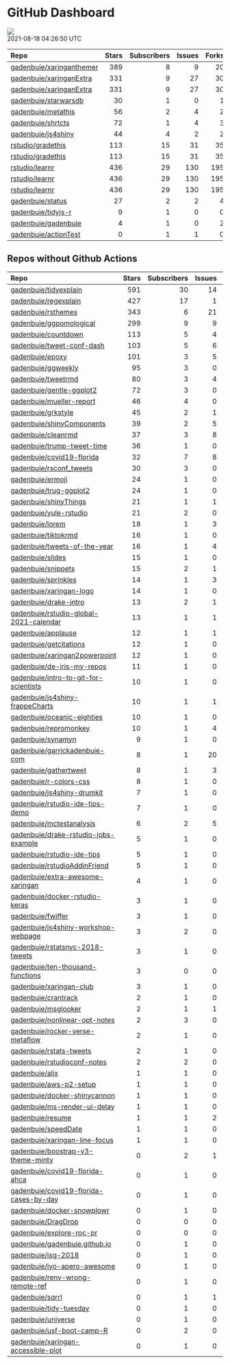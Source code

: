 GitHub Dashboard
================

![](https://github.com/gadenbuie/status/workflows/Render%20Status/badge.svg)  
2021-08-18 04:26:50 UTC

| Repo                                                                    | Stars | Subscribers | Issues | Forks | Status                                                                                                                                                               | Commit                                                                                                                                                                             |
| :---------------------------------------------------------------------- | ----: | ----------: | -----: | ----: | :------------------------------------------------------------------------------------------------------------------------------------------------------------------- | :--------------------------------------------------------------------------------------------------------------------------------------------------------------------------------- |
| [gadenbuie/xaringanthemer](https://github.com/gadenbuie/xaringanthemer) |   389 |           8 |      9 |    20 | [![](https://github.com/gadenbuie/xaringanthemer/workflows/tic/badge.svg)](https://github.com/gadenbuie/xaringanthemer/actions/runs/1141817463)                      | <a href="https://github.com/gadenbuie/xaringanthemer/commit/9f7460eee9d755c32b2417feee7dada79a2a4019" title="Remove trailing comma in `_colors.Rmd` (#64)">9f7460</a>              |
| [gadenbuie/xaringanExtra](https://github.com/gadenbuie/xaringanExtra)   |   331 |           9 |     27 |    30 | [![](https://github.com/gadenbuie/xaringanExtra/workflows/Commands/badge.svg)](https://github.com/gadenbuie/xaringanExtra/actions/runs/1122332240)                   | <a href="https://github.com/gadenbuie/xaringanExtra/commit/5e2d80bd0c53065cf1c3e55c3f21efb28c44ab5d" title="v0.5.4">5e2d80</a>                                                     |
| [gadenbuie/xaringanExtra](https://github.com/gadenbuie/xaringanExtra)   |   331 |           9 |     27 |    30 | [![](https://github.com/gadenbuie/xaringanExtra/workflows/tic/badge.svg)](https://github.com/gadenbuie/xaringanExtra/actions/runs/1141804500)                        | <a href="https://github.com/gadenbuie/xaringanExtra/commit/5e2d80bd0c53065cf1c3e55c3f21efb28c44ab5d" title="v0.5.4">5e2d80</a>                                                     |
| [gadenbuie/starwarsdb](https://github.com/gadenbuie/starwarsdb)         |    30 |           1 |      0 |     1 | [![](https://github.com/gadenbuie/starwarsdb/workflows/tic/badge.svg)](https://github.com/gadenbuie/starwarsdb/actions/runs/1134925986)                              | <a href="https://github.com/gadenbuie/starwarsdb/commit/b6339df02e2a2394120ddf36d74b746d1f141f33" title="Update {tic} badge in README (#5)">b6339d</a>                             |
| [gadenbuie/metathis](https://github.com/gadenbuie/metathis)             |    56 |           2 |      4 |     2 | [![](https://github.com/gadenbuie/metathis/workflows/tic/badge.svg)](https://github.com/gadenbuie/metathis/actions/runs/1134219455)                                  | <a href="https://github.com/gadenbuie/metathis/commit/f253ce2af2615ce86ba15b78123da926b18a6395" title="Hotfix v1.1.1 (#24)">f253ce</a>                                             |
| [gadenbuie/shrtcts](https://github.com/gadenbuie/shrtcts)               |    72 |           1 |      4 |     3 | [![](https://github.com/gadenbuie/shrtcts/workflows/tic/badge.svg)](https://github.com/gadenbuie/shrtcts/actions/runs/848462154)                                     | <a href="https://github.com/gadenbuie/shrtcts/commit/3a03311a030edff97e906743182b07ede88095a3" title="master -> main && Prefix font awesome icons">3a0331</a>                      |
| [gadenbuie/js4shiny](https://github.com/gadenbuie/js4shiny)             |    44 |           4 |      2 |     2 | [![](https://github.com/gadenbuie/js4shiny/workflows/tic/badge.svg)](https://github.com/gadenbuie/js4shiny/actions/runs/955868839)                                   | <a href="https://github.com/gadenbuie/js4shiny/commit/29bd23560d8f1c8ff39db08495f8eb6fe44e30bc" title="Prefix font awesome icons">29bd23</a>                                       |
| [rstudio/gradethis](https://github.com/rstudio/gradethis)               |   113 |          15 |     31 |    35 | [![](https://github.com/rstudio/gradethis/workflows/R-CMD-check/badge.svg)](https://github.com/rstudio/gradethis/actions/runs/1128958984)                            | <a href="https://github.com/rstudio/gradethis/commit/e9b10ae3aa30de377a70f766591bb7153c008f09" title="Prefix gradethis functions in default messages (#250)">e9b10a</a>            |
| [rstudio/gradethis](https://github.com/rstudio/gradethis)               |   113 |          15 |     31 |    35 | [![](https://github.com/rstudio/gradethis/workflows/pkgdown/badge.svg)](https://github.com/rstudio/gradethis/actions/runs/1128958981)                                | <a href="https://github.com/rstudio/gradethis/commit/e9b10ae3aa30de377a70f766591bb7153c008f09" title="Prefix gradethis functions in default messages (#250)">e9b10a</a>            |
| [rstudio/learnr](https://github.com/rstudio/learnr)                     |   436 |          29 |    130 |   195 | [![](https://github.com/rstudio/learnr/workflows/R-CMD-check/badge.svg)](https://github.com/rstudio/learnr/actions/runs/1140852952)                                  | <a href="https://github.com/rstudio/learnr/commit/645f0981602ac94335c362fcb38f1f6f72d3cb8d" title="Avoid rcmdcheck issues with `getFromNamespace()`">645f09</a>                    |
| [rstudio/learnr](https://github.com/rstudio/learnr)                     |   436 |          29 |    130 |   195 | [![](https://github.com/rstudio/learnr/workflows/Render%20docs/badge.svg)](https://github.com/rstudio/learnr/actions/runs/1015484666)                                | <a href="https://github.com/rstudio/learnr/commit/14d679a91f7afef36442729c8ad5a485918fad98" title="Make `data/` directory automatically accessible to exercises (#539)">14d679</a> |
| [rstudio/learnr](https://github.com/rstudio/learnr)                     |   436 |          29 |    130 |   195 | [![](https://github.com/rstudio/learnr/workflows/Commands/badge.svg)](https://github.com/rstudio/learnr/actions/runs/1135841568)                                     | <a href="https://github.com/rstudio/learnr/commit/01db1ac0969c7d9ae079eb5aa073f42ed4d3f79e" title="Fix storing exercise state on tutorial restore (#569)">01db1a</a>               |
| [gadenbuie/status](https://github.com/gadenbuie/status)                 |    27 |           2 |      2 |     4 | [![](https://github.com/gadenbuie/status/workflows/Render%20Status/badge.svg)](https://github.com/gadenbuie/status/actions/runs/1141814242)                          | <a href="https://github.com/gadenbuie/status/commit/69458ccc2fdb321b8617bb2d1b6e5733c17084d9" title="[status] 2021-08-17 12:20:28 UTC">69458c</a>                                  |
| [gadenbuie/tidyjs-r](https://github.com/gadenbuie/tidyjs-r)             |     9 |           1 |      0 |     0 | [![](https://github.com/gadenbuie/tidyjs-r/workflows/.github/workflows/update-tidyjs.yaml/badge.svg)](https://github.com/gadenbuie/tidyjs-r/actions/runs/1133836898) | <a href="https://github.com/gadenbuie/tidyjs-r/commit/6bea56d0424f673769faba258f8b5135d6c3a892" title="v2.4.2">6bea56</a>                                                          |
| [gadenbuie/gadenbuie](https://github.com/gadenbuie/gadenbuie)           |     4 |           1 |      0 |     2 | [![](https://github.com/gadenbuie/gadenbuie/workflows/Metrics/badge.svg)](https://github.com/gadenbuie/gadenbuie/actions/runs/1141808502)                            | <a href="https://github.com/gadenbuie/gadenbuie/commit/bfec3a46d7f9bb4f7910f5d7c706f0243c210eb9" title="Update github-metrics.svg - [Skip GitHub Action]">bfec3a</a>               |
| [gadenbuie/actionTest](https://github.com/gadenbuie/actionTest)         |     0 |           1 |      1 |     0 | [![](https://github.com/gadenbuie/actionTest/workflows/Commands/badge.svg)](https://github.com/gadenbuie/actionTest/actions/runs/900346028)                          | <a href="https://github.com/gadenbuie/actionTest/commit/a823d4a36d20ae7992028e8f40b45357880065a1" title="stringify version">a823d4</a>                                             |

## Repos without Github Actions

| Repo                                                                                                | Stars | Subscribers | Issues | Forks |
| :-------------------------------------------------------------------------------------------------- | ----: | ----------: | -----: | ----: |
| [gadenbuie/tidyexplain](https://github.com/gadenbuie/tidyexplain)                                   |   591 |          30 |     14 |   103 |
| [gadenbuie/regexplain](https://github.com/gadenbuie/regexplain)                                     |   427 |          17 |      1 |    22 |
| [gadenbuie/rsthemes](https://github.com/gadenbuie/rsthemes)                                         |   343 |           6 |     21 |    31 |
| [gadenbuie/ggpomological](https://github.com/gadenbuie/ggpomological)                               |   299 |           9 |      9 |    17 |
| [gadenbuie/countdown](https://github.com/gadenbuie/countdown)                                       |   113 |           5 |      4 |    10 |
| [gadenbuie/tweet-conf-dash](https://github.com/gadenbuie/tweet-conf-dash)                           |   103 |           5 |      6 |    61 |
| [gadenbuie/epoxy](https://github.com/gadenbuie/epoxy)                                               |   101 |           3 |      5 |     5 |
| [gadenbuie/ggweekly](https://github.com/gadenbuie/ggweekly)                                         |    95 |           3 |      0 |     9 |
| [gadenbuie/tweetrmd](https://github.com/gadenbuie/tweetrmd)                                         |    80 |           3 |      4 |     7 |
| [gadenbuie/gentle-ggplot2](https://github.com/gadenbuie/gentle-ggplot2)                             |    72 |           3 |      0 |    18 |
| [gadenbuie/mueller-report](https://github.com/gadenbuie/mueller-report)                             |    46 |           4 |      0 |    26 |
| [gadenbuie/grkstyle](https://github.com/gadenbuie/grkstyle)                                         |    45 |           2 |      1 |     8 |
| [gadenbuie/shinyComponents](https://github.com/gadenbuie/shinyComponents)                           |    39 |           2 |      5 |     4 |
| [gadenbuie/cleanrmd](https://github.com/gadenbuie/cleanrmd)                                         |    37 |           3 |      8 |     2 |
| [gadenbuie/trump-tweet-time](https://github.com/gadenbuie/trump-tweet-time)                         |    36 |           1 |      0 |     0 |
| [gadenbuie/covid19-florida](https://github.com/gadenbuie/covid19-florida)                           |    32 |           7 |      8 |    10 |
| [gadenbuie/rsconf\_tweets](https://github.com/gadenbuie/rsconf_tweets)                              |    30 |           3 |      0 |    13 |
| [gadenbuie/ermoji](https://github.com/gadenbuie/ermoji)                                             |    24 |           1 |      0 |     1 |
| [gadenbuie/trug-ggplot2](https://github.com/gadenbuie/trug-ggplot2)                                 |    24 |           1 |      0 |     6 |
| [gadenbuie/shinyThings](https://github.com/gadenbuie/shinyThings)                                   |    21 |           1 |      1 |     3 |
| [gadenbuie/yule-rstudio](https://github.com/gadenbuie/yule-rstudio)                                 |    21 |           2 |      0 |     8 |
| [gadenbuie/lorem](https://github.com/gadenbuie/lorem)                                               |    18 |           1 |      3 |     1 |
| [gadenbuie/tiktokrmd](https://github.com/gadenbuie/tiktokrmd)                                       |    16 |           1 |      0 |     0 |
| [gadenbuie/tweets-of-the-year](https://github.com/gadenbuie/tweets-of-the-year)                     |    16 |           1 |      4 |     2 |
| [gadenbuie/slides](https://github.com/gadenbuie/slides)                                             |    15 |           1 |      0 |    11 |
| [gadenbuie/snippets](https://github.com/gadenbuie/snippets)                                         |    15 |           2 |      1 |     7 |
| [gadenbuie/sprinkles](https://github.com/gadenbuie/sprinkles)                                       |    14 |           1 |      3 |     0 |
| [gadenbuie/xaringan-logo](https://github.com/gadenbuie/xaringan-logo)                               |    14 |           1 |      0 |    12 |
| [gadenbuie/drake-intro](https://github.com/gadenbuie/drake-intro)                                   |    13 |           2 |      1 |     4 |
| [gadenbuie/rstudio-global-2021-calendar](https://github.com/gadenbuie/rstudio-global-2021-calendar) |    13 |           1 |      1 |     4 |
| [gadenbuie/applause](https://github.com/gadenbuie/applause)                                         |    12 |           1 |      1 |     1 |
| [gadenbuie/getcitations](https://github.com/gadenbuie/getcitations)                                 |    12 |           1 |      0 |     3 |
| [gadenbuie/xaringan2powerpoint](https://github.com/gadenbuie/xaringan2powerpoint)                   |    12 |           1 |      0 |     1 |
| [gadenbuie/de-iris-my-repos](https://github.com/gadenbuie/de-iris-my-repos)                         |    11 |           1 |      0 |     0 |
| [gadenbuie/intro-to-git-for-scientists](https://github.com/gadenbuie/intro-to-git-for-scientists)   |    10 |           1 |      0 |     2 |
| [gadenbuie/js4shiny-frappeCharts](https://github.com/gadenbuie/js4shiny-frappeCharts)               |    10 |           1 |      1 |     3 |
| [gadenbuie/oceanic-eighties](https://github.com/gadenbuie/oceanic-eighties)                         |    10 |           1 |      0 |     4 |
| [gadenbuie/repromonkey](https://github.com/gadenbuie/repromonkey)                                   |    10 |           1 |      4 |     0 |
| [gadenbuie/synamyn](https://github.com/gadenbuie/synamyn)                                           |     9 |           1 |      0 |     0 |
| [gadenbuie/garrickadenbuie-com](https://github.com/gadenbuie/garrickadenbuie-com)                   |     8 |           1 |     20 |     4 |
| [gadenbuie/gathertweet](https://github.com/gadenbuie/gathertweet)                                   |     8 |           1 |      3 |     2 |
| [gadenbuie/r-colors-css](https://github.com/gadenbuie/r-colors-css)                                 |     8 |           1 |      0 |     2 |
| [gadenbuie/js4shiny-drumkit](https://github.com/gadenbuie/js4shiny-drumkit)                         |     7 |           1 |      0 |     1 |
| [gadenbuie/rstudio-ide-tips-demo](https://github.com/gadenbuie/rstudio-ide-tips-demo)               |     7 |           1 |      0 |     2 |
| [gadenbuie/mctestanalysis](https://github.com/gadenbuie/mctestanalysis)                             |     6 |           2 |      5 |     3 |
| [gadenbuie/drake-rstudio-jobs-example](https://github.com/gadenbuie/drake-rstudio-jobs-example)     |     5 |           1 |      0 |     0 |
| [gadenbuie/rstudio-ide-tips](https://github.com/gadenbuie/rstudio-ide-tips)                         |     5 |           1 |      0 |     2 |
| [gadenbuie/rstudioAddinFriend](https://github.com/gadenbuie/rstudioAddinFriend)                     |     5 |           1 |      0 |     1 |
| [gadenbuie/extra-awesome-xaringan](https://github.com/gadenbuie/extra-awesome-xaringan)             |     4 |           1 |      0 |     1 |
| [gadenbuie/docker-rstudio-keras](https://github.com/gadenbuie/docker-rstudio-keras)                 |     3 |           1 |      0 |     1 |
| [gadenbuie/fwiffer](https://github.com/gadenbuie/fwiffer)                                           |     3 |           1 |      0 |     0 |
| [gadenbuie/js4shiny-workshop-webpage](https://github.com/gadenbuie/js4shiny-workshop-webpage)       |     3 |           2 |      0 |     5 |
| [gadenbuie/rstatsnyc-2018-tweets](https://github.com/gadenbuie/rstatsnyc-2018-tweets)               |     3 |           1 |      0 |     0 |
| [gadenbuie/ten-thousand-functions](https://github.com/gadenbuie/ten-thousand-functions)             |     3 |           0 |      0 |     0 |
| [gadenbuie/xaringan-club](https://github.com/gadenbuie/xaringan-club)                               |     3 |           1 |      0 |     0 |
| [gadenbuie/crantrack](https://github.com/gadenbuie/crantrack)                                       |     2 |           1 |      0 |     1 |
| [gadenbuie/msglooker](https://github.com/gadenbuie/msglooker)                                       |     2 |           1 |      1 |     0 |
| [gadenbuie/nonlinear-opt-notes](https://github.com/gadenbuie/nonlinear-opt-notes)                   |     2 |           3 |      0 |     3 |
| [gadenbuie/rocker-verse-metaflow](https://github.com/gadenbuie/rocker-verse-metaflow)               |     2 |           1 |      0 |     0 |
| [gadenbuie/rstats-tweets](https://github.com/gadenbuie/rstats-tweets)                               |     2 |           1 |      0 |     0 |
| [gadenbuie/rstudioconf-notes](https://github.com/gadenbuie/rstudioconf-notes)                       |     2 |           2 |      0 |     0 |
| [gadenbuie/alix](https://github.com/gadenbuie/alix)                                                 |     1 |           1 |      0 |     0 |
| [gadenbuie/aws-p2-setup](https://github.com/gadenbuie/aws-p2-setup)                                 |     1 |           1 |      0 |     0 |
| [gadenbuie/docker-shinycannon](https://github.com/gadenbuie/docker-shinycannon)                     |     1 |           1 |      0 |     0 |
| [gadenbuie/ms-render-ui-delay](https://github.com/gadenbuie/ms-render-ui-delay)                     |     1 |           1 |      0 |     0 |
| [gadenbuie/resume](https://github.com/gadenbuie/resume)                                             |     1 |           1 |      2 |     0 |
| [gadenbuie/speedDate](https://github.com/gadenbuie/speedDate)                                       |     1 |           1 |      0 |     1 |
| [gadenbuie/xaringan-line-focus](https://github.com/gadenbuie/xaringan-line-focus)                   |     1 |           1 |      0 |     0 |
| [gadenbuie/boostrap-v3-theme-minty](https://github.com/gadenbuie/boostrap-v3-theme-minty)           |     0 |           2 |      1 |     1 |
| [gadenbuie/covid19-florida-ahca](https://github.com/gadenbuie/covid19-florida-ahca)                 |     0 |           1 |      0 |     0 |
| [gadenbuie/covid19-florida-cases-by-day](https://github.com/gadenbuie/covid19-florida-cases-by-day) |     0 |           1 |      0 |     0 |
| [gadenbuie/docker-snowplowr](https://github.com/gadenbuie/docker-snowplowr)                         |     0 |           1 |      0 |     0 |
| [gadenbuie/DragDrop](https://github.com/gadenbuie/DragDrop)                                         |     0 |           0 |      0 |     0 |
| [gadenbuie/explore-roc-pr](https://github.com/gadenbuie/explore-roc-pr)                             |     0 |           0 |      0 |     0 |
| [gadenbuie/gadenbuie.github.io](https://github.com/gadenbuie/gadenbuie.github.io)                   |     0 |           1 |      0 |     0 |
| [gadenbuie/isg-2018](https://github.com/gadenbuie/isg-2018)                                         |     0 |           1 |      0 |     0 |
| [gadenbuie/iyo-apero-awesome](https://github.com/gadenbuie/iyo-apero-awesome)                       |     0 |           1 |      0 |     0 |
| [gadenbuie/renv-wrong-remote-ref](https://github.com/gadenbuie/renv-wrong-remote-ref)               |     0 |           1 |      0 |     0 |
| [gadenbuie/sqrrl](https://github.com/gadenbuie/sqrrl)                                               |     0 |           1 |      1 |     1 |
| [gadenbuie/tidy-tuesday](https://github.com/gadenbuie/tidy-tuesday)                                 |     0 |           1 |      0 |     0 |
| [gadenbuie/universe](https://github.com/gadenbuie/universe)                                         |     0 |           1 |      0 |     0 |
| [gadenbuie/usf-boot-camp-R](https://github.com/gadenbuie/usf-boot-camp-R)                           |     0 |           2 |      0 |     2 |
| [gadenbuie/xaringan-accessible-plot](https://github.com/gadenbuie/xaringan-accessible-plot)         |     0 |           1 |      0 |     0 |
